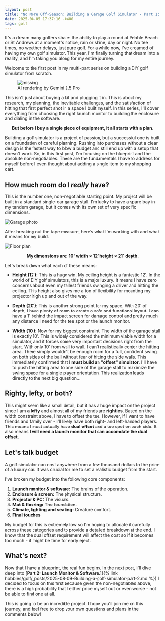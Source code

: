 ```yaml
---
layout: post
title: "No More Off-Season: Building a Garage Golf Simulator - Part 1: Introduction"
date: 2025-08-05 17:37:16 -0400
tags: golf
---
```

It's a dream many golfers share: the ability to play a round at Pebble Beach or St Andrews at a moment's notice, rain or shine, day or night. No tee times, no weather delays, just pure golf. For a while now, I've dreamed of having my own golf simulator. This year, I'm finally turning that dream into a reality, and I'm taking you along for my entire journey.

Welcome to the first post in my multi-part series on building a DIY golf simulator from scratch.


<figure>
    <img src='/hobbies/golf/images/AI.png' alt='missing' />
    <figcaption>AI rendering by Gemini 2.5 Pro</figcaption>
</figure>

This isn't just about buying a kit and plugging it in. This is about my research, my planning, the inevitable challenges, and the satisfaction of hitting that first perfect shot in a space I built myself. In this series, I'll cover everything from choosing the right launch monitor to building the enclosure and dialing in the software.

<p align="center"><b>But before I buy a single piece of equipment, it all starts with a plan.</b></p>

Building a golf simulator is a project of passion, but a successful one is built on a foundation of careful planning. Rushing into purchases without a clear design is the fastest way to blow a budget and still end up with a setup that doesn't work. So, in this first post, I'm focusing on the blueprint and the absolute non-negotiables. These are the fundamentals I have to address for myself before I even thought about adding a single item to my shopping cart.

## How much room do I *really* have?

This is the number one, non-negotiable starting point. My project will be built in a standard single-car garage stall. I'm lucky to have a spare bay in my tandem garage, but it comes with its own set of very specific dimensions. 

![Garage photo](/hobbies/golf/images/Photo_1.jpeg)

After breaking out the tape measure, here’s what I'm working with and what it means for my build.

![Floor plan](/hobbies/golf/images/Floor_plan_1.png)

<p align="center"><b>My dimensions are: 10' width × 12′ height × 21` depth.</b></p>

Let's break down what each of these means:

- **Height (12′)**: This is a huge win. My ceiling height is a fantastic 12′. In the world of DIY golf simulators, this is a major luxury. It means I have zero concerns about even my tallest friends swinging a driver and hitting the ceiling. This height also gives me a ton of flexibility for mounting my projector high up and out of the way.

- **Depth (20′)**: This is another strong point for my space. With 20′ of depth, I have plenty of room to create a safe and functional layout. I can have a 1' behind the impact screen for damage control and pretty much any distance I need for the tee spot or the launch monitor.

- **Width (10′)**: Now for my biggest constraint. The width of the garage stall is exactly 10′. This is widely considered the minimum viable width for a simulator, and it forces some very important decisions right from the start. With only 10′ from wall to wall, I can’t realistically center the hitting area. There simply wouldn't be enough room for a full, confident swing on both sides of the ball without fear of hitting the side walls. This immediately confirmed that **I must build an "offset" simulator**. I'll have to push the hitting area to one side of the garage stall to maximize the swing space for a single player orientation. This realization leads directly to the next big question...

## Righty, lefty, or both?

This might seem like a small detail, but it has a huge impact on the project since I am **a lefty** and almost all of my friends are **righties**. 
Based on the width constraint above, I have to offset the tee. However, if I want to have friends and family over - I'll likely have both right- and left-handed players. This means I must actually have **dual offset** and a tee spot on each side. It also means **I will need a launch monitor that can accomdate the dual offset**.


## Let's talk budget

A golf simulator can cost anywhere from a few thousand dollars to the price of a luxury car. It was crucial for me to set a realistic budget from the start.

I've broken my budget into the following core components:
1.  **Launch monitor & software:** The brains of the operation.
2.  **Enclosure & screen:** The physical structure.
3.  **Projector & PC:** The visuals.
4.  **Mat & flooring:** The foundation.
5.  **Climate, lighting and seating:** Creature comfort.
6.  **Final touches**

My budget for this is extremely low so I'm hoping to allocate it carefully across these categories and to provide a detailed breakdown at the end. I know that the dual offset requirement will affect the cost so if it becomes too much - it might be time for early eject.

## What's next?

Now that I have a blueprint, the real fun begins. In the next post, I'll dive deep into [**Part 2: Launch Monitor & Software.**]({% link hobbies/golf/_posts/2025-08-09-Building-a-golf-simulator-part-2.md  %}) I decided to focus on this first because given the non-negotiables above, there is a high probability that I either price myself out or even worse - not be able to find one at all.

This is going to be an incredible project. I hope you'll join me on this journey, and feel free to drop your own questions and plans in the comments below!
